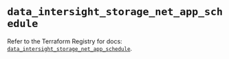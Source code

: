 # `data_intersight_storage_net_app_schedule`

Refer to the Terraform Registry for docs: [`data_intersight_storage_net_app_schedule`](https://registry.terraform.io/providers/ciscodevnet/intersight/1.0.71/docs/data-sources/storage_net_app_schedule).
